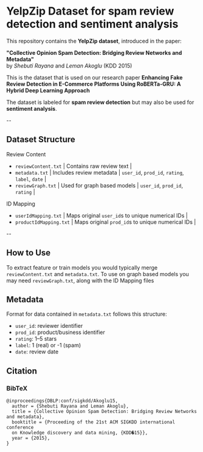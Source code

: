 # YelpZip Dataset for spam review detection and sentiment analysis

This repository contains the **YelpZip dataset**, introduced in the paper:

**"Collective Opinion Spam Detection: Bridging Review Networks and Metadata"**  
by *Shebuti Rayana* and *Leman Akoglu* (KDD 2015)

This is the dataset that is used on our research paper **Enhancing Fake Review Detection in E-Commerce Platforms Using RoBERTa-GRU: A Hybrid Deep Learning Approach**

The dataset is labeled for **spam review detection** but may also be used for **sentiment analysis**.

--

## Dataset Structure
Review Content
- `reviewContent.txt` | Contains raw review text | 
- `metadata.txt` | Includes review metadata | `user_id`, `prod_id`, `rating`, `label`, `date` |
- `reviewGraph.txt` | Used for graph based models | `user_id`, `prod_id`, `rating` |

ID Mapping
- `userIdMapping.txt` | Maps original `user_id`s to unique numerical IDs |
- `productIdMapping.txt` | Maps original `prod_id`s to unique numerical IDs |

--

## How to Use

To extract feature or train models you would typically merge `reviewContent.txt` and `metadata.txt`.
To use on graph based models you may need `reviewGraph.txt`, along with the ID Mapping files

## Metadata
Format for data contained in `metadata.txt` follows this structure:
- `user_id`: reviewer identifier  
- `prod_id`: product/business identifier  
- `rating`: 1–5 stars  
- `label`: 1 (real) or -1 (spam)  
- `date`: review date

## Citation
### BibTeX
```
@inproceedings{DBLP:conf/sigkdd/Akoglu15,
  author = {Shebuti Rayana and Leman Akoglu},
  title = {Collective Opinion Spam Detection: Bridging Review Networks and metadata},
  booktitle = {Proceeding of the 21st ACM SIGKDD international conference
  on Knowledge discovery and data mining, {KDD�15}},
  year = {2015},
}
```
